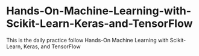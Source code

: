 # Hands-On-Machine-Learning-with-Scikit-Learn-Keras-and-TensorFlow
This is the daily practice follow Hands-On Machine Learning with Scikit-Learn, Keras, and TensorFlow
